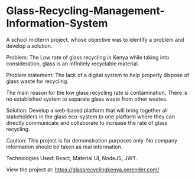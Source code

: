 # Glass-Recycling-Management-Information-System

A school midterm project, whose objective was to identify a problem and develop a solution.

Problem: The Low rate of glass recycling in Kenya while taking into consideration, glass is an infinitely recyclable material.

Problem statement: The lack of a digital system to help properly dispose of glass waste for recycling.

The main reason for the low glass recycling rate is contamination. There is no established system to separate glass waste from other wastes.

Solution: Develop a web-based platform that will bring together all stakeholders in the glass eco-system to one platform where they can directly 
communicate and collaborate to increase the rate of glass recycling.

Caution: This project is for demonstration purposes only. No company information should be taken as real information.

Technologies Used: React, Material UI, NodeJS, JWT.

View the project at: https://glassrecyclingkenya.onrender.com/
